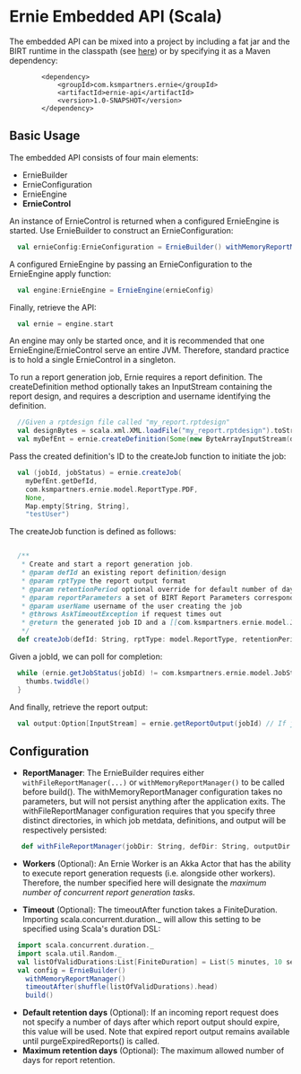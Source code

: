 Ernie Embedded API (Scala)
=======================================
The embedded API can be mixed into a project by including a fat jar and the BIRT runtime in the classpath (see [here](../#prerequisites-and-setup-)) or by specifying it as a Maven dependency:

```
        <dependency>
            <groupId>com.ksmpartners.ernie</groupId>
            <artifactId>ernie-api</artifactId>
            <version>1.0-SNAPSHOT</version>
        </dependency>
```

Basic Usage
-------------------------------
The embedded API consists of four main elements:

- ErnieBuilder
- ErnieConfiguration
- ErnieEngine
- __ErnieControl__

An instance of ErnieControl is returned when a configured ErnieEngine is started. Use ErnieBuilder to construct an ErnieConfiguration:

```scala
  val ernieConfig:ErnieConfiguration = ErnieBuilder() withMemoryReportManager() build
```

A configured ErnieEngine by passing an ErnieConfiguration to the ErnieEngine apply function:

```scala
  val engine:ErnieEngine = ErnieEngine(ernieConfig)
```

Finally, retrieve the API:

```scala
  val ernie = engine.start
```

An engine may only be started once, and it is recommended that one ErnieEngine/ErnieControl serve an entire JVM. Therefore, standard practice is to hold a single ErnieControl in a singleton.

To run a report generation job, Ernie requires a report definition. The createDefinition method optionally takes an InputStream containing the report design, and requires a description and username identifying the definition.

```scala
  //Given a rptdesign file called "my_report.rptdesign"
  val designBytes = scala.xml.XML.loadFile("my_report.rptdesign").toString.getBytes
  val myDefEnt = ernie.createDefinition(Some(new ByteArrayInputStream(designBytes)), "test description", "testUser")
```

Pass the created definition's ID to the createJob function to initiate the job:

```scala
  val (jobId, jobStatus) = ernie.createJob(
    myDefEnt.getDefId, 
    com.ksmpartners.ernie.model.ReportType.PDF,
    None,
    Map.empty[String, String],
    "testUser")
```

The createJob function is defined as follows:

```scala

  /**
   * Create and start a report generation job.
   * @param defId an existing report definition/design
   * @param rptType the report output format
   * @param retentionPeriod optional override for default number of days to retain report output
   * @param reportParameters a set of BIRT Report Parameters corresponding to the parameters specified in the report definition.
   * @param userName username of the user creating the job
   * @throws AskTimeoutException if request times out
   * @return the generated job ID and a [[com.ksmpartners.ernie.model.JobStatus]]
   */
  def createJob(defId: String, rptType: model.ReportType, retentionPeriod: Option[Int], reportParameters: immutable.Map[String, String], userName: String): (Long, model.JobStatus)

```

Given a jobId, we can poll for completion:

```scala
  while (ernie.getJobStatus(jobId) != com.ksmpartners.ernie.model.JobStatus.COMPLETE) {
    thumbs.twiddle()
  }
```

And finally, retrieve the report output:

```scala
  val output:Option[InputStream] = ernie.getReportOutput(jobId) // If job is in progress or incomplete, returns None
```

Configuration
--------------------------------
- __ReportManager__: The ErnieBuilder requires either ``` withFileReportManager(...) ``` or ``` withMemoryReportManager() ``` to be called before build().
  The withMemoryReportManager configuration takes no parameters, but will not persist anything after the application exits. The withFileReportManager configuration requires that you specify three distinct directories, in which job metdata, definitions, and output will be respectively persisted:
  
```scala
   def withFileReportManager(jobDir: String, defDir: String, outputDir: String)
```
  
- __Workers__ (Optional): An Ernie Worker is an Akka Actor that has the ability to execute report generation requests (i.e. alongside other workers). Therefore, the number specified here will designate the _maximum number of concurrent report generation tasks_.

- __Timeout__ (Optional): The timeoutAfter function takes a FiniteDuration. Importing scala.concurrent.duration._ will allow this setting to be specified using Scala's duration DSL:

```scala
  import scala.concurrent.duration._
  import scala.util.Random._
  val listOfValidDurations:List[FiniteDuration] = List(5 minutes, 10 seconds, 2 hours, 35 milliseconds)
  val config = ErnieBuilder() 
    withMemoryReportManager() 
    timeoutAfter(shuffle(listOfValidDurations).head) 
    build()
```

- __Default retention days__ (Optional): If an incoming report request does not specify a number of days after which report output should expire, this value will be used. Note that expired report output remains available until purgeExpiredReports() is called.
- __Maximum retention days__ (Optional): The maximum allowed number of days for report retention.



